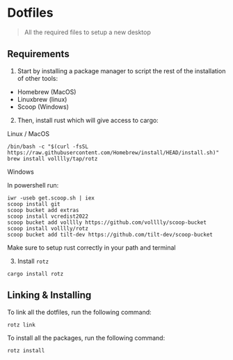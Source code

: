 # Dotfiles

> All the required files to setup a new desktop

## Requirements

1. Start by installing a package manager to script the rest of the installation of other tools:

- Homebrew (MacOS)
- Linuxbrew (linux)
- Scoop (Windows)

2. Then, install rust which will give access to cargo:

Linux / MacOS

```
/bin/bash -c "$(curl -fsSL https://raw.githubusercontent.com/Homebrew/install/HEAD/install.sh)"
brew install volllly/tap/rotz
```

Windows

In powershell run:

```
iwr -useb get.scoop.sh | iex
scoop install git
scoop bucket add extras
scoop install vcredist2022
scoop bucket add volllly https://github.com/volllly/scoop-bucket
scoop install volllly/rotz
scoop bucket add tilt-dev https://github.com/tilt-dev/scoop-bucket
```

Make sure to setup rust correctly in your path and terminal

3. Install `rotz`

```
cargo install rotz
```

## Linking & Installing

To link all the dotfiles, run the following command:

```
rotz link
```

To install all the packages, run the following command:

```
rotz install
```

